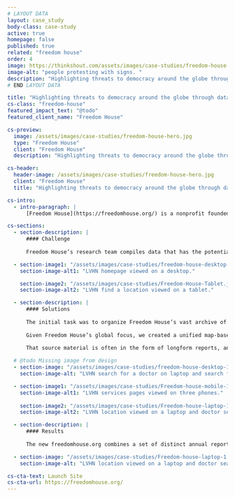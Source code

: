 ```yaml
---
# LAYOUT DATA
layout: case_study
body-class: case-study 
active: true
homepage: false
published: true
related: "freedom house"
order: 4
image: https://thinkshout.com/assets/images/case-studies/freedom-house-hero.jpg
image-alt: "people protesting with signs. "
description: "Highlighting threats to democracy around the globe through data analysis, powerful visualizations, and impactful storytelling."
# END LAYOUT DATA

title: "Highlighting threats to democracy around the globe through data analysis, powerful visualizations, and impactful storytelling"
cs-class: "freedom-house"
featured_impact_text: "@todo"
featured_client_name: "Freedom House"

cs-preview:
  image: /assets/images/case-studies/freedom-house-hero.jpg
  type: "Freedom House"
  client: "Freedom House"
  description: "Highlighting threats to democracy around the globe through data analysis, powerful visualizations, and impactful storytelling"

cs-header:
  header-image: /assets/images/case-studies/freedom-house-hero.jpg
  client: "Freedom House"
  title: "Highlighting threats to democracy around the globe through data analysis, powerful visualizations, and impactful storytelling"

cs-intro:
  - intro-paragraph: |
      [Freedom House](https://freedomhouse.org/) is a nonprofit founded on the core conviction that freedom flourishes in democratic nations where governments are accountable to their people; the rule of law prevails; and freedoms of expression, association, and belief, as well as respect for the rights of women, minorities, and historically marginalized groups, are guaranteed.

cs-sections:
  - section-description: |
      #### Challenge
        
      Freedom House’s research team compiles data that has the potential to shine a spotlight on nations with eroding democracies and protect freedom, but their aging website lacked the capacity and flexibility to leverage that data to tell the powerful stories needed to make change. 

  - section-image1: "/assets/images/case-studies/freedom-house-desktop-mobile.jpg"
    section-image-alt1: "LVHN homepage viewed on a desktop."

    section-image2: "/assets/images/case-studies/Freedom-House-Tablet.jpg"
    section-image-alt2: "LVHN find a location viewed on a tablet."

  - section-description: |
      #### Solutions
      
      The initial task was to organize Freedom House’s vast archive of content into a concise, easy-to-navigate information architecture, categorizing all of their content by issue, country, and policy. 
      
      Given Freedom House’s global focus, we created a unified map-based interactive visualization that combined key data attributes across reports, decades, topics, and trends. The map tells an immediate, powerful story about the state of democratic, digital, and press freedoms in every nation, and is a wayfinding tool to learn more from the source material.
      
      That source material is often in the form of longform reports, and we balanced the need between flexible structures and easy to use administrative tools enabling the editorial team to create compelling and easy to read long form reports. Due to the complex editorial workflows, we needed a way to import the reports into the CMS from the team’s collaboration tools, and created an innovative importer that first imports the reports into a Google Doc, and then into the CMS, including all needed headings, visual assets, and block styles.

  # @todo Missing image from design
  - section-image: "/assets/images/case-studies/freedom-house-desktop-1.jpg"
    section-image-alt: "LVHN search for a doctor on laptop and search for a location on phone"

  - section-image1: "/assets/images/case-studies/Freedom-house-mobile-1.jpg"
    section-image-alt1: "LVHN services pages viewed on three phones."
    
    section-image2: "/assets/images/case-studies/Freedom-house-laptop-1.jpg"
    section-image-alt2: "LVHN location viewed on a laptop and doctor search viewed on phone."

  - section-description: |
      #### Results
    
      The new freedomhouse.org combines a set of distinct annual reports into a powerful narrative about the state of freedom in the world. It informs policy makers and the media, and drives users to take action. The research teams have the tools to publish compelling reports which, taken together, tell the story of what happens when freedoms erode, helping to hold governments to account.

  - section-image: "/assets/images/case-studies/Freedom-house-laptop-1.jpg"
    section-image-alt: "LVHN location viewed on a laptop and doctor search viewed on phone."

cs-cta-text: Launch Site
cs-cta-url: https://freedomhouse.org/
---
```

